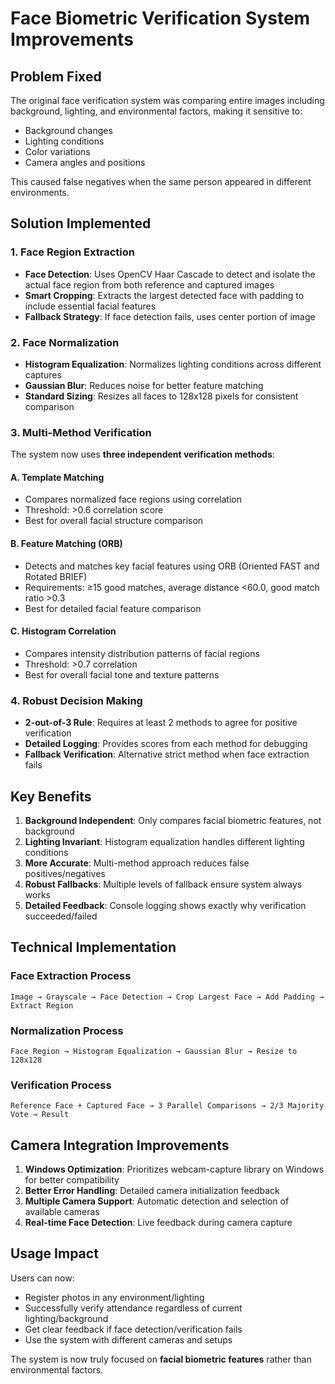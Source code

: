 # Face Biometric Verification System Improvements

## Problem Fixed
The original face verification system was comparing entire images including background, lighting, and environmental factors, making it sensitive to:
- Background changes
- Lighting conditions
- Color variations
- Camera angles and positions

This caused false negatives when the same person appeared in different environments.

## Solution Implemented

### 1. Face Region Extraction
- **Face Detection**: Uses OpenCV Haar Cascade to detect and isolate the actual face region from both reference and captured images
- **Smart Cropping**: Extracts the largest detected face with padding to include essential facial features
- **Fallback Strategy**: If face detection fails, uses center portion of image

### 2. Face Normalization
- **Histogram Equalization**: Normalizes lighting conditions across different captures
- **Gaussian Blur**: Reduces noise for better feature matching
- **Standard Sizing**: Resizes all faces to 128x128 pixels for consistent comparison

### 3. Multi-Method Verification
The system now uses **three independent verification methods**:

#### A. Template Matching
- Compares normalized face regions using correlation
- Threshold: >0.6 correlation score
- Best for overall facial structure comparison

#### B. Feature Matching (ORB)
- Detects and matches key facial features using ORB (Oriented FAST and Rotated BRIEF)
- Requirements: ≥15 good matches, average distance <60.0, good match ratio >0.3
- Best for detailed facial feature comparison

#### C. Histogram Correlation  
- Compares intensity distribution patterns of facial regions
- Threshold: >0.7 correlation
- Best for overall facial tone and texture patterns

### 4. Robust Decision Making
- **2-out-of-3 Rule**: Requires at least 2 methods to agree for positive verification
- **Detailed Logging**: Provides scores from each method for debugging
- **Fallback Verification**: Alternative strict method when face extraction fails

## Key Benefits

1. **Background Independent**: Only compares facial biometric features, not background
2. **Lighting Invariant**: Histogram equalization handles different lighting conditions
3. **More Accurate**: Multi-method approach reduces false positives/negatives
4. **Robust Fallbacks**: Multiple levels of fallback ensure system always works
5. **Detailed Feedback**: Console logging shows exactly why verification succeeded/failed

## Technical Implementation

### Face Extraction Process
```
Image → Grayscale → Face Detection → Crop Largest Face → Add Padding → Extract Region
```

### Normalization Process
```
Face Region → Histogram Equalization → Gaussian Blur → Resize to 128x128
```

### Verification Process
```
Reference Face + Captured Face → 3 Parallel Comparisons → 2/3 Majority Vote → Result
```

## Camera Integration Improvements

1. **Windows Optimization**: Prioritizes webcam-capture library on Windows for better compatibility
2. **Better Error Handling**: Detailed camera initialization feedback
3. **Multiple Camera Support**: Automatic detection and selection of available cameras
4. **Real-time Face Detection**: Live feedback during camera capture

## Usage Impact

Users can now:
- Register photos in any environment/lighting
- Successfully verify attendance regardless of current lighting/background
- Get clear feedback if face detection/verification fails
- Use the system with different cameras and setups

The system is now truly focused on **facial biometric features** rather than environmental factors.